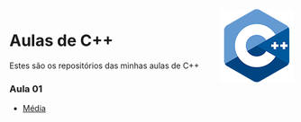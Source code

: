 <img align="right" src="img/cpp.png" width="130"/>

# Aulas de C++
Estes são os repositórios das minhas aulas de C++

### Aula 01
* [Média](https://github.com/phStefen/aulas-cpp/tree/master/projetos/aula-01/OlaMundo)